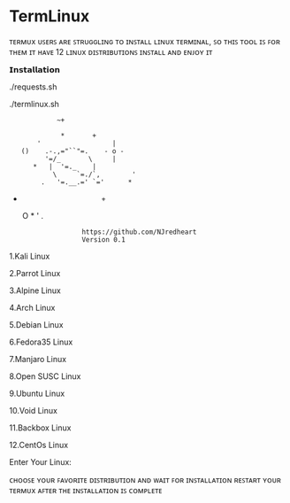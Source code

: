 # TermLinux
ᴛᴇʀᴍᴜx ᴜꜱᴇʀꜱ ᴀʀᴇ ꜱᴛʀᴜɢɢʟɪɴɢ ᴛᴏ ɪɴꜱᴛᴀʟʟ ʟɪɴᴜx ᴛᴇʀᴍɪɴᴀʟ, ꜱᴏ ᴛʜɪꜱ ᴛᴏᴏʟ ɪꜱ ꜰᴏʀ ᴛʜᴇᴍ
ɪᴛ ʜᴀᴠᴇ 12 ʟɪɴᴜx ᴅɪꜱᴛʀɪʙᴜᴛɪᴏɴꜱ
ɪɴꜱᴛᴀʟʟ ᴀɴᴅ ᴇɴᴊᴏʏ ɪᴛ


𝗜𝗻𝘀𝘁𝗮𝗹𝗹𝗮𝘁𝗶𝗼𝗻

./requests.sh

./termlinux.sh

                ~+

                 *       +
           '                  |
       ()    .-.,="``"=.    - o -
             '=/_       \     |
          *   |  '=._    |
               \     `=./`,        '
            .   '=.__.=' `='      *
   +                         +
        O      *        '       .

                        https://github.com/NJredheart
                        Version 0.1
1.Kali Linux 

2.Parrot Linux

3.Alpine Linux

4.Arch Linux

5.Debian Linux

6.Fedora35 Linux

7.Manjaro Linux

8.Open SUSC Linux

9.Ubuntu Linux

10.Void Linux

11.Backbox Linux

12.CentOs Linux

Enter Your Linux:

ᴄʜᴏᴏꜱᴇ ʏᴏᴜʀ ꜰᴀᴠᴏʀɪᴛᴇ ᴅɪꜱᴛʀɪʙᴜᴛɪᴏɴ ᴀɴᴅ ᴡᴀɪᴛ ꜰᴏʀ ɪɴꜱᴛᴀʟʟᴀᴛɪᴏɴ
ʀᴇꜱᴛᴀʀᴛ ʏᴏᴜʀ ᴛᴇʀᴍᴜx ᴀꜰᴛᴇʀ ᴛʜᴇ ɪɴꜱᴛᴀʟʟᴀᴛɪᴏɴ ɪꜱ ᴄᴏᴍᴘʟᴇᴛᴇ
